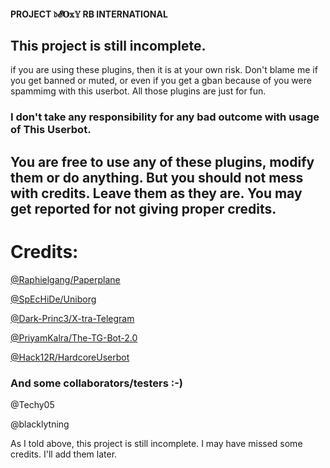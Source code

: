 #### PROJECT 𝔡𝓔𝐎𝕩𝕐 RB INTERNATIONAL
## This project is still incomplete.

if you are using these plugins, then it is at your own risk. Don't blame me if you get banned or muted, or even if you get a gban because of you were spammimg with this userbot. All those plugins are just for fun. 

### I don't take any responsibility for any bad outcome with usage of This Userbot.


## You are free to use any of these plugins, modify them or do anything. But you should not mess with credits. Leave them as they are. You may get reported for not giving proper credits.

# Credits:

[@Raphielgang/Paperplane](https://github.com/RaphielGang/Telegram-Paperplane)

[@SpEcHiDe/Uniborg](https://github.com/SpEcHiDe/UniBorg)

[@Dark-Princ3/X-tra-Telegram](https://github.com/Dark-Princ3/X-tra-Telegram)

[@PriyamKalra/The-TG-Bot-2.0](https://github.com/PriyamKalra/The-TG-Bot-2.0)

[@Hack12R/HardcoreUserbot](https://github.com/Hack12R/HardcoreUserbot)


### And some collaborators/testers :-)

@Techy05

@blacklytning

As I told above, this project is still incomplete. I may have missed some credits. I'll add them later.
